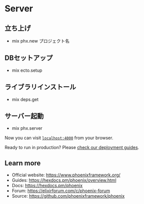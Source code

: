 # Server

## 立ち上げ
  * mix phx.new プロジェクト名

## DBセットアップ
  * mix ecto.setup

## ライブラリインストール
  * mix deps.get

## サーバー起動
  * mix phx.server

Now you can visit [`localhost:4000`](http://localhost:4000) from your browser.

Ready to run in production? Please [check our deployment guides](https://hexdocs.pm/phoenix/deployment.html).

## Learn more

  * Official website: https://www.phoenixframework.org/
  * Guides: https://hexdocs.pm/phoenix/overview.html
  * Docs: https://hexdocs.pm/phoenix
  * Forum: https://elixirforum.com/c/phoenix-forum
  * Source: https://github.com/phoenixframework/phoenix
